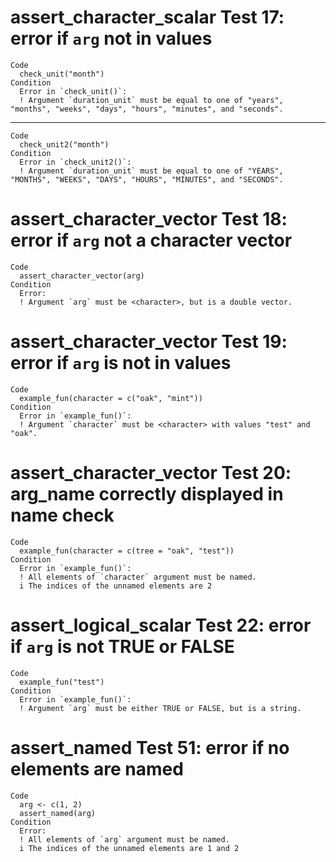 # assert_character_scalar Test 17: error if `arg` not in values

    Code
      check_unit("month")
    Condition
      Error in `check_unit()`:
      ! Argument `duration_unit` must be equal to one of "years", "months", "weeks", "days", "hours", "minutes", and "seconds".

---

    Code
      check_unit2("month")
    Condition
      Error in `check_unit2()`:
      ! Argument `duration_unit` must be equal to one of "YEARS", "MONTHS", "WEEKS", "DAYS", "HOURS", "MINUTES", and "SECONDS".

# assert_character_vector Test 18: error if `arg` not a character vector

    Code
      assert_character_vector(arg)
    Condition
      Error:
      ! Argument `arg` must be <character>, but is a double vector.

# assert_character_vector Test 19: error if `arg` is not in values

    Code
      example_fun(character = c("oak", "mint"))
    Condition
      Error in `example_fun()`:
      ! Argument `character` must be <character> with values "test" and "oak".

# assert_character_vector Test 20: arg_name correctly displayed in name check

    Code
      example_fun(character = c(tree = "oak", "test"))
    Condition
      Error in `example_fun()`:
      ! All elements of `character` argument must be named.
      i The indices of the unnamed elements are 2

# assert_logical_scalar Test 22: error if `arg` is not TRUE or FALSE

    Code
      example_fun("test")
    Condition
      Error in `example_fun()`:
      ! Argument `arg` must be either TRUE or FALSE, but is a string.

# assert_named Test 51: error if no elements are named

    Code
      arg <- c(1, 2)
      assert_named(arg)
    Condition
      Error:
      ! All elements of `arg` argument must be named.
      i The indices of the unnamed elements are 1 and 2

